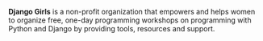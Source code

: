 **Django Girls** is a non-profit organization that empowers and helps women to organize free, one-day programming workshops on programming with Python and Django by providing tools, resources and support.

